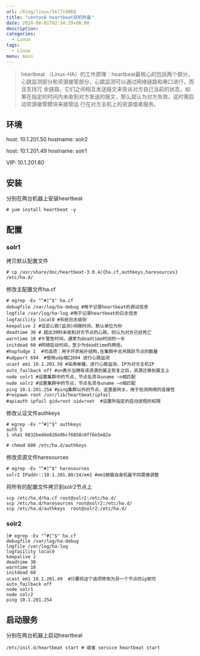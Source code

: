 ```yaml
---
url: /blog/linux/Skl7i90EQ
title: "centos6 heartbeat双机热备"
date: 2018-08-01T02:54:29+08:00
description:
categories:
  - Linux
tags:
  - Linux
menu: main
---
```


> heartbeat （Linux-HA）的工作原理：heartbeat最核心的包括两个部分，心跳监测部分和资源接管部分，心跳监测可以通过网络链路和串口进行，而且支持冗 余链路，它们之间相互发送报文来告诉对方自己当前的状态，如果在指定的时间内未收到对方发送的报文，那么就认为对方失效，这时需启动资源接管模块来接管运 行在对方主机上的资源或者服务。

## 环境

host: 10.1.201.50 hostname: solr2

host: 10.1.201.49 hostname: solr1

VIP: 10.1.201.80

## 安装

分别在两台机器上安装heartbeat

```
# yum install heartbeat -y

```

## 配置

### solr1

拷贝默认配置文件

```
# cp /usr/share/doc/heartbeat-3.0.4/{ha.cf,authkeys,haresources} /etc/ha.d/

```

修改主配置文件ha.cf

```
# egrep -Ev "^#|^$" ha.cf
debugfile /var/log/ha-debug #用于记录heartbeat的调试信息
logfile /var/log/ha-log #用于记录heartbeat的日志信息
logfacility local0 #系统日志级别
keepalive 2 #设定心跳(监测)间隔时间，默认单位为秒
deadtime 30 # 超出30秒未收到对方节点的心跳，则认为对方已经死亡
warntime 10 #＃警告时间，通常为deadtime时间的一半
initdead 60 #网络启动时间，至少为deadtime的两倍。
#hopfudge 1  #可选项：用于环状拓扑结构,在集群中总共跳跃节点的数量
#udpport 694  #使用udp端口694 进行心跳监测
ucast em1 10.1.201.50 #采用单播，进行心跳监测，IP为对方主机IP
auto_failback off #on表示当拥有该资源的属主恢复之后，资源迁移到属主上
node solr1 #设置集群中的节点，节点名须与uname –n相匹配
node solr2 #设置集群中的节点，节点名须与uname –n相匹配
ping 10.1.201.254 #ping集群以外的节点，这里是网关，用于检测网络的连接性
#respawn root /usr/lib/heartbeat/ipfail
#apiauth ipfail gid=root uid=root  #设置所指定的启动进程的权限

```

修改认证文件authkeys

```
# egrep -Ev "^#|^$" authkeys
auth 1
1 sha1 0832bedde820a9bcf6858c0ff6e5e82a

# chmod 600 /etc/ha.d/authkeys

```

修改资源文件haresources

```
# egrep -Ev "^#|^$" haresources
solr2 IPaddr::10.1.201.80/24/em1 #em1根据自身机器不同需做调整

```

将所有的配置文件拷贝到solr2节点上

```
scp /etc/ha.d/ha.cf root@solr2:/etc/ha.d/
scp /etc/ha.d/haresources root@solr2:/etc/ha.d/
scp /etc/ha.d/authkeys  root@solr2:/etc/ha.d/

```

### solr2

```
]# egrep -Ev "^#|^$" ha.cf
debugfile /var/log/ha-debug
logfile /var/log/ha-log
logfacility local0
keepalive 2
deadtime 30
warntime 10
initdead 60
ucast em1 10.1.201.49  #只要将这个选项修改为另一个节点的ip即可
auto_failback off
node solr1
node solr2
ping 10.1.201.254

```

## 启动服务

分别在两台机器上启动heartbeat

```
/etc/init.d/heartbeat start # 或者 service heartbeat start

```